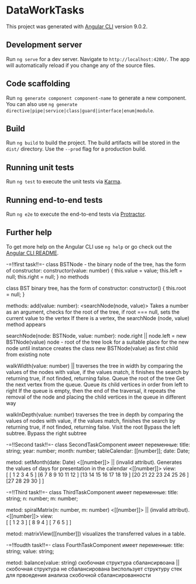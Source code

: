 # DataWorkTasks

This project was generated with [Angular CLI](https://github.com/angular/angular-cli) version 9.0.2.

## Development server

Run `ng serve` for a dev server. Navigate to `http://localhost:4200/`. The app will automatically reload if you change any of the source files.

## Code scaffolding

Run `ng generate component component-name` to generate a new component. You can also use `ng generate directive|pipe|service|class|guard|interface|enum|module`.

## Build

Run `ng build` to build the project. The build artifacts will be stored in the `dist/` directory. Use the `--prod` flag for a production build.

## Running unit tests

Run `ng test` to execute the unit tests via [Karma](https://karma-runner.github.io).

## Running end-to-end tests

Run `ng e2e` to execute the end-to-end tests via [Protractor](http://www.protractortest.org/).

## Further help

To get more help on the Angular CLI use `ng help` or go check out the [Angular CLI README](https://github.com/angular/angular-cli/blob/master/README.md).

-=!!first task!!=-
class BSTNode - the binary node of the tree, has the form of constructor:
    constructor(value: number) {
    this.value = value;
    this.left = null;
    this.right = null;
}
no methods

class BST binary tree, has the form of constructor: 
constructor() {
    this.root = null;
}

methods: add(value: number): <searchNode(node, value)>
 Takes a number as an argument, checks for the root of the tree, if root === null, sets the current value to the vertex
If there is a vertex, the searchNode (node, value) method appears
 
 searchNode(node: BSTNode, value: number): node.right || node.left = new BSTNode(value)
 node - root of the tree
 look for a suitable place for the new node until
instance creates the class new BSTNode(value) as first child
from existing note
 
 walkWidth(value: number)<true> || <false>
 traverses the tree in width by comparing the values of the nodes with value, if the values match, it finishes the search by returning true, if not finded, returning false.
  Queue the root of the tree 
 Get the next vertex from the queue. Queue its child vertices in order from left to right
  If the queue is empty, then the end of the traversal, it repeats the removal of the node and placing the child vertices in the queue in different way

 walkInDepth(value: number)<true> 
 traverses the tree in depth by comparing the values of nodes with value, if the values match, finishes the search by returning true, if not finded, returning false.
  Visit the root
 Bypass the left subtree.
 Bypass the right subtree

-=!!Second task!!=-
class SecondTaskComponent имеет переменные:
title: string;
year: number;
month: number;
tableCalendar: [[number]];
date: Date;

metod: setMonth(date: Date) <[[number]]> || <false> (invalid attribut).
Generates the values ​​of days for presentation in the calendar
<[[number]]> view:		
[
    [        1	2	3	4	5  ]
    [6	7	8	9	10	11	12 ]
    [13	14	15	16	17	18	19 ]
    [20	21	22	23	24	25	26 ]
    [27	28	29	30	           ]
]

-=!!Third task!!=-
class ThirdTaskComponent имеет переменные:
title: string;
n: number;
m: number;

metod: spiralMatrix(n: number, m: number) <[[number]]> || <false> (invalid attribut).
<[[number]]> view:		
[
    [ 1	 2	3 ]
    [ 8	 9	4 ]
    [ 7	 6	5 ]
]

metod: matrixView([[number]]) <HTMLelement> 
visualizes the transferred values ​​in a table.

-=!!foudth task!!=-
class FourthTaskComponent имеет переменные:
title: string;
value: string;

metod: balance(value: string) <true> скобочная структура сбалансирвоана || <false> скобочная структура не сбалансирована
bиспользует структуру стек для првоедения анализа скобочной сбалансированности

